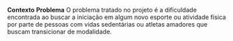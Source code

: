**Contexto**
**Problema**
O problema tratado no projeto é a dificuldade encontrada ao buscar a iniciação em algum novo esporte ou atividade física por parte de pessoas com vidas sedentárias ou atletas amadores que buscam transicionar de modalidade.

